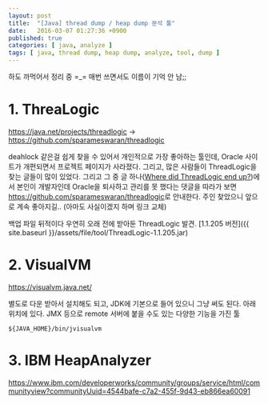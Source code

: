 ```yaml
---
layout: post
title:  "[Java] thread dump / heap dump 분석 툴"
date:   2016-03-07 01:27:36 +0900
published: true
categories: [ java, analyze ]
tags: [ java, thread dump, heap dump, analyze, tool, dump ]
---
```


하도 까먹어서 정리 중 =_= 매번 쓰면서도 이름이 기억 안 남;;

# 1. ThreaLogic

  <https://java.net/projects/threadlogic> -> <https://github.com/sparameswaran/threadlogic>

  deahlock 같은걸 쉽게 찾을 수 있어서 개인적으로 가장 좋아하는 툴인데, Oracle 사이트가 개편되면서 프로젝트 페이지가 사라졌다. 그리고, 많은 사람들이 ThreadLogic을 찾는 글들이 많이 있었다. 그리고 그 중 글 하나([Where did ThreadLogic end up?](https://community.oracle.com/thread/4052392))에서 본인이 개발자인데 Oracle을 퇴사하고 관리를 못 했다는 댓글을 따라가 보면 <https://github.com/sparameswaran/threadlogic>로 안내한다. 주인 찾았으니 앞으로 계속 좋아지길.. (아마도 사실이겠지 하며 링크 교체)

  백업 파일 뒤적이다 우연히 오래 전에 받아둔 ThreadLogic 발견. [1.1.205 버전]({{ site.baseurl }}/assets/file/tool/ThreadLogic-1.1.205.jar)

# 2. VisualVM

  <https://visualvm.java.net/>

  별도로 다운 받아서 설치해도 되고, JDK에 기본으로 들어 있으니 그냥 써도 된다. 아래 위치에 있다. JMX 등으로 remote 서버에 붙을 수도 있는 다양한 기능을 가진 툴

  ```
  ${JAVA_HOME}/bin/jvisualvm
  ```

# 3. IBM HeapAnalyzer

  <https://www.ibm.com/developerworks/community/groups/service/html/communityview?communityUuid=4544bafe-c7a2-455f-9d43-eb866ea60091>
